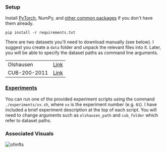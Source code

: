 ### Setup

Install [PyTorch](https://pytorch.org/get-started/locally/), NumPy, and
[other common packages](https://github.com/ohjay/sdae/blob/master/requirements.txt) if you don't have them already.
```
pip install -r requirements.txt
```

There are two datasets you'll need to download manually (see below).
I suggest you create a `data` folder and unpack the relevant files into it.
Later, you will be able to specify the dataset paths as command line arguments.

<table>
  <tr>
    <td>Olshausen</td>
    <td><a href="http://www.rctn.org/bruno/sparsenet">Link</a></td>
  </tr>
  <tr>
    <td>CUB-200-2011</td>
    <td><a href="http://www.vision.caltech.edu/visipedia/CUB-200-2011.html">Link</a></td>
  </tr>
</table>

### [Experiments](https://owenjow.xyz/sdae/report.pdf)

You can run one of the provided experiment scripts using the command
`./experiments/xx.sh`, where `xx` is the experiment number (e.g. `01`).
I have included a brief experiment description at the top of each script.
You will need to change arguments such as `olshausen_path` and `cub_folder` which refer to dataset paths.

### Associated Visuals

![ofmfts](https://user-images.githubusercontent.com/8358648/59959318-cd262800-9482-11e9-99e4-323066773608.png)
